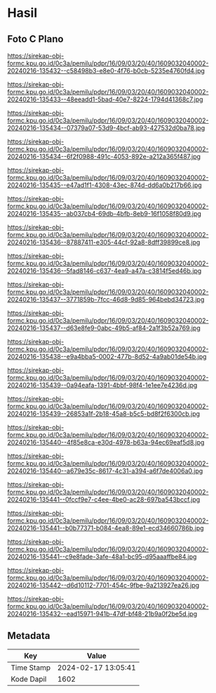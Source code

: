 # Hasil

## Foto C Plano

https://sirekap-obj-formc.kpu.go.id/0c3a/pemilu/pdpr/16/09/03/20/40/1609032040002-20240216-135432--c58498b3-e8e0-4f76-b0cb-5235e4760fd4.jpg

https://sirekap-obj-formc.kpu.go.id/0c3a/pemilu/pdpr/16/09/03/20/40/1609032040002-20240216-135433--48eeadd1-5bad-40e7-8224-1794d41368c7.jpg

https://sirekap-obj-formc.kpu.go.id/0c3a/pemilu/pdpr/16/09/03/20/40/1609032040002-20240216-135434--07379a07-53d9-4bcf-ab93-427532d0ba78.jpg

https://sirekap-obj-formc.kpu.go.id/0c3a/pemilu/pdpr/16/09/03/20/40/1609032040002-20240216-135434--6f2f0988-491c-4053-892e-a212a365f487.jpg

https://sirekap-obj-formc.kpu.go.id/0c3a/pemilu/pdpr/16/09/03/20/40/1609032040002-20240216-135435--e47ad1f1-4308-43ec-874d-dd6a0b217b66.jpg

https://sirekap-obj-formc.kpu.go.id/0c3a/pemilu/pdpr/16/09/03/20/40/1609032040002-20240216-135435--ab037cb4-69db-4bfb-8eb9-16f1058f80d9.jpg

https://sirekap-obj-formc.kpu.go.id/0c3a/pemilu/pdpr/16/09/03/20/40/1609032040002-20240216-135436--87887411-e305-44cf-92a8-8dff39899ce8.jpg

https://sirekap-obj-formc.kpu.go.id/0c3a/pemilu/pdpr/16/09/03/20/40/1609032040002-20240216-135436--5fad8146-c637-4ea9-a47a-c3814f5ed46b.jpg

https://sirekap-obj-formc.kpu.go.id/0c3a/pemilu/pdpr/16/09/03/20/40/1609032040002-20240216-135437--3771859b-7fcc-46d8-9d85-964bebd34723.jpg

https://sirekap-obj-formc.kpu.go.id/0c3a/pemilu/pdpr/16/09/03/20/40/1609032040002-20240216-135437--d63e8fe9-0abc-49b5-af84-2a1f3b52a769.jpg

https://sirekap-obj-formc.kpu.go.id/0c3a/pemilu/pdpr/16/09/03/20/40/1609032040002-20240216-135438--e9a4bba5-0002-477b-8d52-4a9ab01de54b.jpg

https://sirekap-obj-formc.kpu.go.id/0c3a/pemilu/pdpr/16/09/03/20/40/1609032040002-20240216-135439--0a94eafa-1391-4bbf-98f4-1e1ee7e4236d.jpg

https://sirekap-obj-formc.kpu.go.id/0c3a/pemilu/pdpr/16/09/03/20/40/1609032040002-20240216-135439--26853a1f-2b18-45a8-b5c5-bd8f2f6300cb.jpg

https://sirekap-obj-formc.kpu.go.id/0c3a/pemilu/pdpr/16/09/03/20/40/1609032040002-20240216-135440--4f85e8ca-e30d-4978-b63a-94ec69eaf5d8.jpg

https://sirekap-obj-formc.kpu.go.id/0c3a/pemilu/pdpr/16/09/03/20/40/1609032040002-20240216-135440--a679e35c-8617-4c31-a394-a6f7de4006a0.jpg

https://sirekap-obj-formc.kpu.go.id/0c3a/pemilu/pdpr/16/09/03/20/40/1609032040002-20240216-135441--0fccf9e7-c4ee-4be0-ac28-697ba543bccf.jpg

https://sirekap-obj-formc.kpu.go.id/0c3a/pemilu/pdpr/16/09/03/20/40/1609032040002-20240216-135441--b0b77371-b084-4ea8-89e1-ecd34660786b.jpg

https://sirekap-obj-formc.kpu.go.id/0c3a/pemilu/pdpr/16/09/03/20/40/1609032040002-20240216-135441--c9e8fade-3afe-48a1-bc95-d95aaaffbe84.jpg

https://sirekap-obj-formc.kpu.go.id/0c3a/pemilu/pdpr/16/09/03/20/40/1609032040002-20240216-135442--d6d10112-7701-454c-9fbe-9a213927ea26.jpg

https://sirekap-obj-formc.kpu.go.id/0c3a/pemilu/pdpr/16/09/03/20/40/1609032040002-20240216-135432--ead15971-941b-47df-bf48-21b9a0f2be5d.jpg


## Metadata

| Key        | Value               |
| ---------- | ------------------- |
| Time Stamp | 2024-02-17 13:05:41 |
| Kode Dapil | 1602                |



